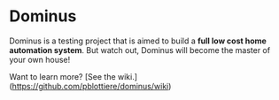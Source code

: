 Dominus
=======

Dominus is a testing project that is aimed to build a **full low cost home
automation system**. But watch out, Dominus will become the master of
your own house!

Want to learn more? [See the wiki.] (https://github.com/pblottiere/dominus/wiki)
